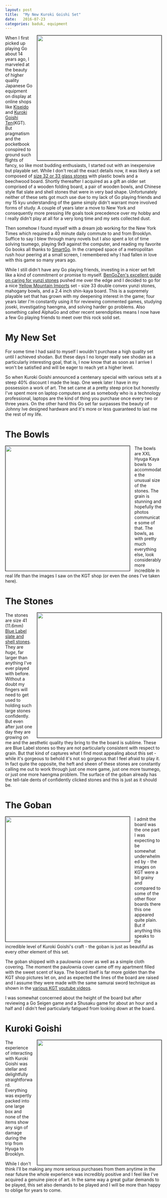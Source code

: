 ```yaml
---
layout: post
title:  "My New Kuroki Goishi Set"
date:   2016-07-23
categories: baduk, equipment
---
```


<image width="400" style="float: right; margin-left: 1em; border: 1px
solid black;"
src="http://swannodette.github.io/baduk/assets/images/game_close.JPG"></image>

When I first picked up playing Go about 14 years ago, I marveled at
the beauty of higher quality Japanese Go equipment on display at
online shops like [Kiseido](http://www.kiseido.com) and
[Kuroki Goishi Ten](http://kurokigoishi.co.jp)(KGT). But pragmatism
and the pocketbook conspired to ground such flights of fancy, so like
most budding enthusiasts, I started out with an inexpensive but
playable set. While I don't recall the exact details now, it was
likely a set composed of
[size 32 or 33 glass stones](http://senseis.xmp.net/?Goishi) with
plastic bowls and a beechwood board. Shortly thereafter I acquired as
a gift an older set comprised of a wooden folding board, a pair of
wooden bowls, and Chinese style flat slate and shell stones that were
in very bad shape. Unfortunately neither of these sets got much use
due to my lack of Go playing friends and my 15 kyu understanding of the
game simply didn't warrant more involved forms of study. A couple of
years later a move to New York and consequently more pressing life
goals took precedence over my hobby and I really didn't play at all
for a very long time and my sets collected dust.

Then somehow I found myself with a dream job working for the New York
Times which required a 40 minute daily commute to and from
Brooklyn. Suffice to say I blew through many novels but I also spent a
lot of time solving tsumego, playing 9x9 against the computer, and
reading my favorite Go books all thanks to
[SmartGo](https://www.smartgo.com). In the cramped space of a
metropolitan rush hour peering at a small screen, I remembered why I
had fallen in love with this game so many years ago.

While I still didn't have any Go playing friends, investing in a nicer
set felt like a kind of commitment or promise to myself.
[BenGoZen's excellent guide on caring for yunzi stones](http://bengozen.com/2010/10/07/how-to-oil-your-yunzi-stones/)
pushed me over the edge and I decided to go for a nice
[Yellow Mountain Imports](http://www.ymimports.com) set - size 33
double convex yunzi stones, mahogany bowls, and a 2.4 inch shin-kaya
board. This is a supremely playable set that has grown with my
deepening interest in the game; four years later I'm constantly using
it for reviewing commented games, studying joseki, investigating
haengma, and solving harder go problems. Also something called AlphaGo
and other recent serendipities means I now have a few Go playing
friends to meet over this rock solid set.

# My New Set

For some time I had said to myself I wouldn't purchase a high quality
set until I achieved shodan. But these days I no longer really see
shodan as a particularly interesting goal, that is, I now know that as
soon as I arrive I won't be satisfied and will be eager to reach yet
a higher level.

So when Kuroki Goishi announced a centenary special with various sets
at a steep 40% discount I made the leap. One week later I have in my
possession a work of art. The set came at a pretty steep price but
honestly I've spent more on laptop computers and as somebody who is
a technology professional, laptops are the kind of thing
you purchase once every two or three years. On the other hand this Go set far
surpasses the beauty of Johnny Ive designed hardware and it's more or
less guaranteed to last me the rest of my life.

# The Bowls

<image width="400" style="float: left; margin-right: 1em; border: 1px
solid black;"
src="http://swannodette.github.io/baduk/assets/images/bowl.JPG"></image>

The bowls are XXL Hyuga Kaya bowls to accommodate the unusual size of
the stones. The grain is stunning and hopefully the photos communicate
some of that. The bowls, as with pretty much everything else, look
considerably more incredible in real life than the images I saw on the
KGT shop (or even the ones I've taken here).

# The Stones

<image width="400" style="float: right; margin-left: 1em; border: 1px
solid black;"
src="http://swannodette.github.io/baduk/assets/images/stones_above.JPG"></image>

The stones are size 41 (11.6mm) [Blue Label slate and shell
stones](http://shop.kurokigoishi.co.jp/en/category/15). They are *huge*, far larger than anything I've ever played
with before. Without a doubt my fingers will need to get used to
holding such large stones confidently. But even after just one day
they are growing on me and the aesthetic quality they bring to the
the board is sublime. These are Blue Label stones so they are
not particularly consistent with respect to grain. But that kind of
captures what I find most appealing about this set - while it's
gorgeous to behold it's not so gorgeous that I feel afraid to
play it. In fact quite the opposite, the heft and sheen of these
stones are constantly calling me out to work through just one more
game, just one more tsumego, or just one more haengma problem. The
surface of the goban already has the tell-tale dents of confidently
clicked stones and this is just as it should be.

# The Goban

<image width="400" style="clear both; float: left; margin-right: 1em; border: 1px
solid black;"
src="http://swannodette.github.io/baduk/assets/images/goban.JPG"></image>

I admit the board was the one part I was expecting to be somewhat
underwhelmed by - the images on KGT were a bit grainy and compared to
some of the other floor boards there this one appeared quite plain. But if
anything this speaks to the incredible level of Kuroki Goishi's
craft - the goban is just as beautiful as every other element of this set.

The goban shipped with a paulownia cover as well as a simple cloth
covering. The moment the paulownia cover came off my apartment filled
with the sweet scent of kaya. The board itself is far more golden than
the KGT shop pictures let on, and as expected the lines of the board are
raised and I assume they were made with the same samurai sword
technique as shown in the [various KGT youtube videos](https://www.youtube.com/watch?v=Ex-4gaaMcQM).

I was somewhat concerned about the height of the board but after
reviewing a Go Seigen game and a Shusaku game for about an hour and a
half and I didn't feel particularly fatigued from looking down at the
board.

# Kuroki Goishi

<image height="400" style="clear both; float: right; margin-left: 1em; border: 1px
solid black;"
src="http://swannodette.github.io/baduk/assets/images/game_far.JPG"></image>

The experience of interacting with Kuroki Goishi was stellar and
delightfully straightforward. Everything was expertly packed into one
large box and none of the items show any sign of damage during the
trip from Hyuga to Brooklyn.

While I don't think I'll be making any more serious purchases from
them anytime in the near future the whole experience was incredibly
positive and I feel like I've acquired a genuine piece of art. In the
same way a great guitar demands to be played, this set also demands to
be played and I will be more than happy to oblige for years to come.
